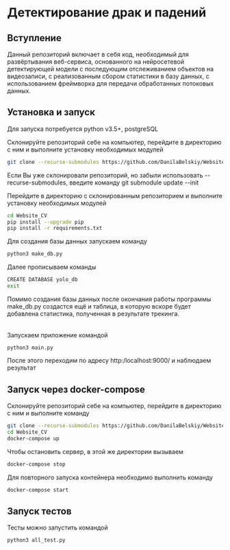 # Детектирование драк и падений


## Вступление

Данный репозиторий включает в себя код, необходимый для развёртывания веб-сервиса, 
основанного на нейросетевой детектирующей модели с последующим отслеживанием объектов на видеозаписи,
с реализованным сбором статистики в базу данных, с использованием фреймворка для передачи обработанных потоковых данных.


## Установка и запуск
Для запуска потребуется python v3.5+, postgreSQL

Склонируйте репозиторий себе на компьютер, перейдите в директорию с ним и выполните установку необходимых модулей
```sh
git clone --recurse-submodules https://github.com/DanilaBelskiy/Website_CV.git
```
Если Вы уже склонировали репозиторий, но забыли использовать --recurse-submodules, введите команду git submodule update --init

Перейдите в директорию с склонированным репозиторием и выполните установку необходимых модулей
```sh
cd Website_CV
pip install --upgrade pip
pip install -r requirements.txt
```

Для создания базы данных запускаем команду
```sh
python3 make_db.py
```
Далее прописываем команды
```sh
CREATE DATABASE yolo_db
exit
```
Помимо создания базы данных после окончания работы программы make_db.py создастся ещё и таблица, в которую вскоре будет добавлена статистика, полученная в результате трекинга.
######
Запускаем приложение командой

```sh
python3 main.py 
```

После этого переходим по адресу http:/localhost:9000/ и наблюдаем результат

## Запуск через docker-compose

Cклонируйте репозиторий себе на компьютер, перейдите в директорию с ним и выполните команду

```sh
git clone --recurse-submodules https://github.com/DanilaBelskiy/Website_CV.git
cd Website_CV
docker-compose up
```

Чтобы остановить сервер, в этой же директории вызываем 
```sh
docker-compose stop
```
Для повторного запуска контейнера необходимо выполнить команду
```sh
docker-compose start
```
## Запуск тестов
Тесты можно запустить командой

```sh
python3 all_test.py
```
